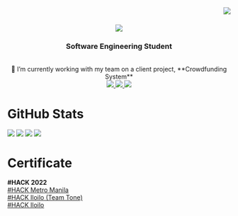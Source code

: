 <img align="right" src="https://visitor-badge.laobi.icu/badge?page_id=jivayydelacruz.jivayydelacruz" />
<h1 align="center">
    <img src="https://readme-typing-svg.herokuapp.com/?font=Righteous&size=35&center=true&vCenter=true&width=500&height=70&duration=4000&lines=Hi+There!+👋;+I%27m+Jiv+Dela%20Cruz!;" />
</h1>
<h3 align="center">Software Engineering Student</h3>
<br/>
<div align="center">
 🔭 I’m currently working with my team on a client project, **Crowdfunding System**
 </div>
<div align="center"> 
  <a href="mailto:jivayydelacruz@gmail.com">
    <img src="https://img.shields.io/badge/Gmail-333333?style=for-the-badge&logo=gmail&logoColor=red" />
  </a>
  <a href="https://www.linkedin.com/in/jiverlee-p-dela-cruz-41716a253/" target="_blank">
    <img src="https://img.shields.io/badge/LinkedIn-0077B5?style=for-the-badge&logo=linkedin&logoColor=white" target="_blank" />
  </a>
  <a href="https://www.facebook.com/iam.jivdelacruz23/">
    <img src="https://img.shields.io/badge/Facebook-%231877F2.svg?style=for-the-badge&logo=Facebook&logoColor=white" />
  </a>
</div>

# GitHub Stats
![](https://github-readme-stats.vercel.app/api?username=jivayydelacruz&show_icons=true&theme=onedark&card_width=495&rank_icon=percentile&hide_border=true&border_radius=0)
![](https://github-readme-streak-stats.herokuapp.com/?user=jivayydelacruz&show_icons=true&count_private=true&theme=onedark&layout=compact&hide_border=true&card_width=495&border_radius=0)
![](https://github-readme-stats.vercel.app/api/top-langs/?username=jivayydelacruz&show_icons=true&count_private=true&theme=onedark&layout=compact&hide_border=true&card_width=495&border_radius=0)
![](https://github-profile-trophy.vercel.app/?username=jivayydelacruz&theme=discord&no-frame=false&no-bg=true&margin-w=4)

# Certificate
**#HACK 2022**\
[#HACK Metro Manila](https://drive.google.com/file/d/1GaQNzLcXHqkV1F9zaq_OhzxfTwQrVjsy/view)\
[#HACK Iloilo (Team Tone)](https://drive.google.com/file/d/1bVjnLlE9EfXRa0s2jl6UBRyYWn6Y5vXL/view)\
[#HACK Iloilo](https://drive.google.com/file/d/11SSGrj4LLt0y88Bb7aEHigQW7pZbk9z6/view)
